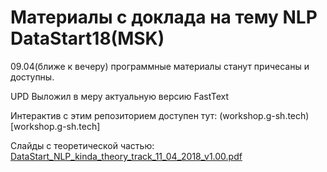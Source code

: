 # Материалы с доклада на тему NLP DataStart18(MSK)

09.04(ближе к вечеру) программные материалы станут причесаны и доступны.

UPD Выложил в меру актуальную версию FastText

Интерактив с этим репозиторием доступен тут: (workshop.g-sh.tech)[workshop.g-sh.tech]

Слайды с теоретической частью: [DataStart_NLP_kinda_theory_track_11_04_2018_v1.00.pdf](https://github.com/ShT3ch/public_workshop/blob/master/DataStart_NLP_kinda_theory_track_11_04_2018_v1.00.pdf)
